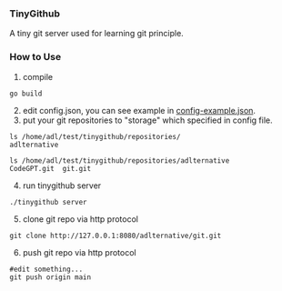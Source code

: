 ### TinyGithub

A tiny git server used for learning git principle.

### How to Use

1. compile
```shell
go build
```
2. edit config.json, you can see example in [config-example.json](config-example.json).
3. put your git repositories to "storage" which specified in config file.
```shell
ls /home/adl/test/tinygithub/repositories/
adlternative

ls /home/adl/test/tinygithub/repositories/adlternative 
CodeGPT.git  git.git
```
4. run tinygithub server
```shell
./tinygithub server
```
5. clone git repo via http protocol
```shell
git clone http://127.0.0.1:8080/adlternative/git.git
```

6. push git repo via http protocol
```shell
#edit something...
git push origin main
```